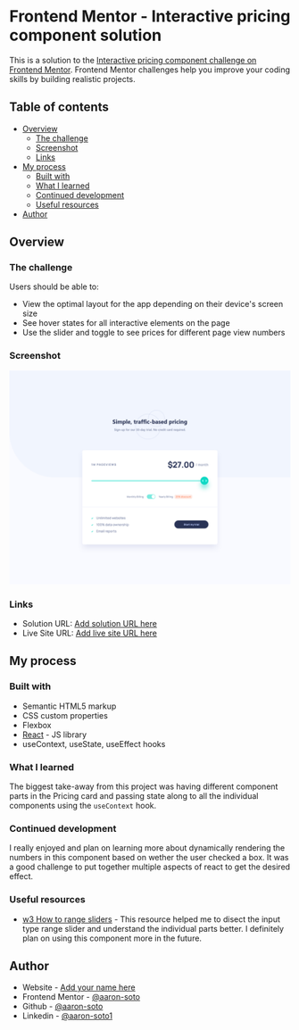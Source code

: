 # Frontend Mentor - Interactive pricing component solution

This is a solution to the [Interactive pricing component challenge on Frontend Mentor](https://www.frontendmentor.io/challenges/interactive-pricing-component-t0m8PIyY8). Frontend Mentor challenges help you improve your coding skills by building realistic projects.

## Table of contents

- [Overview](#overview)
  - [The challenge](#the-challenge)
  - [Screenshot](#screenshot)
  - [Links](#links)
- [My process](#my-process)
  - [Built with](#built-with)
  - [What I learned](#what-i-learned)
  - [Continued development](#continued-development)
  - [Useful resources](#useful-resources)
- [Author](#author)

## Overview

### The challenge

Users should be able to:

- View the optimal layout for the app depending on their device's screen size
- See hover states for all interactive elements on the page
- Use the slider and toggle to see prices for different page view numbers

### Screenshot

![my solution](./src/assets/challenge1.png)

### Links

- Solution URL: [Add solution URL here](https://your-solution-url.com)
- Live Site URL: [Add live site URL here](https://your-live-site-url.com)

## My process

### Built with

- Semantic HTML5 markup
- CSS custom properties
- Flexbox
- [React](https://reactjs.org/) - JS library
- useContext, useState, useEffect hooks

### What I learned

The biggest take-away from this project was having different component parts in the Pricing card and passing state along to all the individual components using the `useContext` hook.

### Continued development

I really enjoyed and plan on learning more about dynamically rendering the numbers in this component based on wether the user checked a box. It was a good challenge to put together multiple aspects of react to get the desired effect.

### Useful resources

- [w3 How to range sliders](https://www.w3schools.com/howto/howto_js_rangeslider.asp) - This resource helped me to disect the input type range slider and understand the individual parts better. I definitely plan on using this component more in the future.

## Author

- Website - [Add your name here](https://aaronsoto.io)
- Frontend Mentor - [@aaron-soto](https://www.frontendmentor.io/profile/aaron-soto)
- Github - [@aaron-soto](https://github.com/aaron-soto)
- Linkedin - [@aaron-soto1](https://www.linkedin.com/in/aaron-soto1/)
